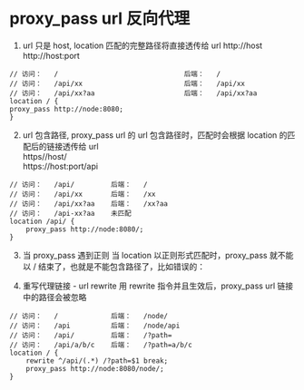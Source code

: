 # proxy_pass url 反向代理

1. url 只是 host, location 匹配的完整路径将直接透传给 url
   http://host
   http://host:port

```nginx
// 访问：   /                               后端：   /
// 访问：   /api/xx                         后端：   /api/xx
// 访问：   /api/xx?aa                      后端：   /api/xx?aa
location / {
proxy_pass http://node:8080;
}
```

2. url 包含路径, proxy_pass url 的 url 包含路径时，匹配时会根据 location 的匹配后的链接透传给 url  
   https//host/  
   https://host:port/api

```nginx
// 访问：   /api/         后端：   /
// 访问：   /api/xx       后端：   /xx
// 访问：   /api/xx?aa    后端：   /xx?aa
// 访问：   /api-xx?aa    未匹配
location /api/ {
    proxy_pass http://node:8080/;
}
```

3. 当 proxy_pass 遇到正则
   当 location 以正则形式匹配时，proxy_pass 就不能以 / 结束了，也就是不能包含路径了，比如错误的：

4. 重写代理链接 - url rewrite
   用 rewrite 指令并且生效后，proxy_pass url 链接中的路径会被忽略

```nginx
// 访问：   /             后端：   /node/
// 访问：   /api          后端：   /node/api
// 访问：   /api/         后端：   /?path=
// 访问：   /api/a/b/c    后端：   /?path=a/b/c
location / {
    rewrite ^/api/(.*) /?path=$1 break;
    proxy_pass http://node:8080/node/;
}
```
